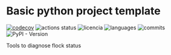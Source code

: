 # Basic python project template
[![codecov](https://codecov.io/gh/IslasGECI/hen_analyser/graph/badge.svg?token=RY807ST1T1)](https://codecov.io/gh/IslasGECI/hen_analyser)
![actions status](https://github.com/IslasGECI/hen_analyser/actions/workflows/actions.yml/badge.svg)
![licencia](https://img.shields.io/github/license/IslasGECI/hen_analyser)
![languages](https://img.shields.io/github/languages/top/IslasGECI/hen_analyser)
![commits](https://img.shields.io/github/commit-activity/y/IslasGECI/hen_analyser)
![PyPI - Version](https://img.shields.io/pypi/v/hen_analyser)

Tools to diagnose flock status
